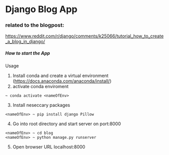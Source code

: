 # Django Blog App
### related to the blogpost:
https://www.reddit.com/r/django/comments/k25066/tutorial_how_to_create_a_blog_in_django/

##### How to start the App
Usage
1. Install conda and create a virtual environment (https://docs.anaconda.com/anaconda/install/)
2. activate conda enviroment
```
~ conda activate <nameOfEnv>
```
3. Install neseccary packages
``` 
<nameOfEnv> ~ pip install django Pillow
```
4. Go into root directory and start server on port:8000
```
<nameOfEnv> ~ cd blog
<nameOfEnv> ~ python manage.py runserver
```
5. Open browser URL localhost:8000